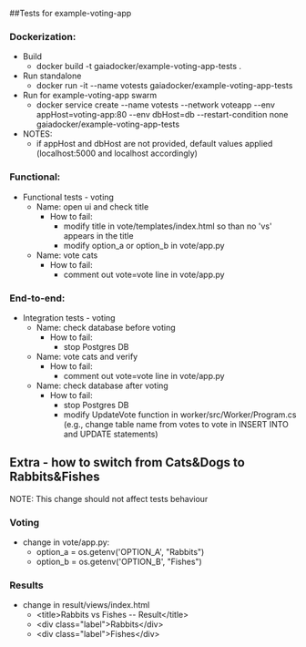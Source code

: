 ##Tests for example-voting-app

### Dockerization:
- Build
  - docker build -t gaiadocker/example-voting-app-tests .
- Run standalone
  - docker run -it --name votests  gaiadocker/example-voting-app-tests
- Run for example-voting-app swarm
  - docker service create --name votests --network voteapp --env appHost=voting-app:80 --env dbHost=db --restart-condition none gaiadocker/example-voting-app-tests
- NOTES:
  - if appHost and dbHost are not provided, default values applied (localhost:5000 and localhost accordingly)


### Functional:
- Functional tests - voting
  - Name: open ui and check title
    - How to fail:
      - modify title in vote/templates/index.html so than no 'vs' appears in the title
      - modify option_a or option_b in vote/app.py
  - Name: vote cats
    - How to fail:
      - comment out vote=vote line in vote/app.py

### End-to-end:
- Integration tests - voting
  - Name: check database before voting
    - How to fail:
      - stop Postgres DB
  - Name: vote cats and verify
    - How to fail:
      - comment out vote=vote line in vote/app.py
  - Name: check database after voting
    - How to fail:
      - stop Postgres DB
      - modify UpdateVote function in worker/src/Worker/Program.cs (e.g., change table name from votes to vote in INSERT INTO and UPDATE statements)



## Extra - how to switch from Cats&Dogs to Rabbits&Fishes
NOTE: This change should not affect tests behaviour

### Voting
- change in vote/app.py:
  - option_a = os.getenv('OPTION_A', "Rabbits")
  - option_b = os.getenv('OPTION_B', "Fishes")

### Results
- change in result/views/index.html
  - \<title\>Rabbits vs Fishes -- Result\</title\>
  - \<div class="label"\>Rabbits\</div\>
  - \<div class="label"\>Fishes\</div\>
